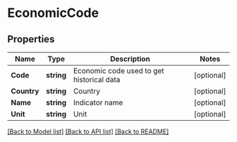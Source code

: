 # EconomicCode

## Properties

Name | Type | Description | Notes
------------ | ------------- | ------------- | -------------
**Code** | **string** | Economic code used to get historical data | [optional] 
**Country** | **string** | Country | [optional] 
**Name** | **string** | Indicator name | [optional] 
**Unit** | **string** | Unit | [optional] 

[[Back to Model list]](../README.md#documentation-for-models) [[Back to API list]](../README.md#documentation-for-api-endpoints) [[Back to README]](../README.md)


